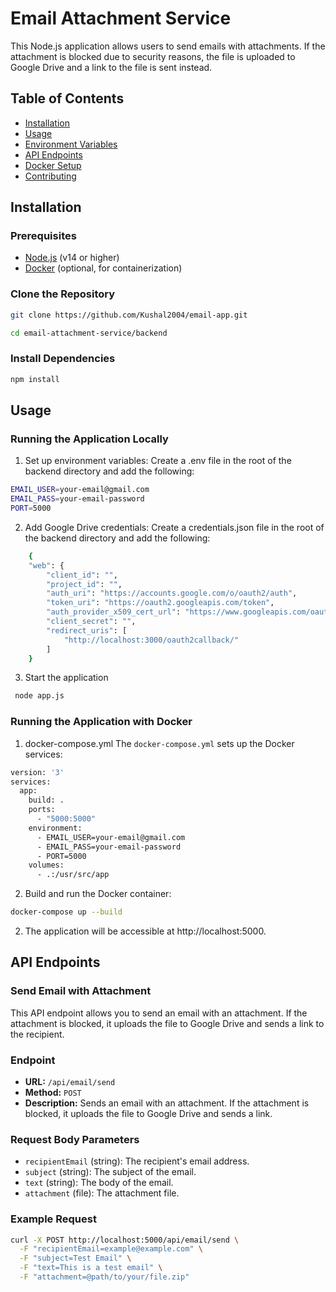 # Email Attachment Service

This Node.js application allows users to send emails with attachments. If the attachment is blocked due to security reasons, the file is uploaded to Google Drive and a link to the file is sent instead.

## Table of Contents
- [Installation](#installation)
- [Usage](#usage)
- [Environment Variables](#environment-variables)
- [API Endpoints](#api-endpoints)
- [Docker Setup](#docker-setup)
- [Contributing](#contributing)

## Installation

 ### Prerequisites
- [Node.js](https://nodejs.org/) (v14 or higher)
- [Docker](https://www.docker.com/) (optional, for containerization)

 ### Clone the Repository
```bash
git clone https://github.com/Kushal2004/email-app.git

cd email-attachment-service/backend
```

### Install Dependencies

```bash
npm install
```

## Usage
### Running the Application Locally
1. Set up environment variables:
Create a .env file in the root of the backend directory and add the following:

```bash
EMAIL_USER=your-email@gmail.com
EMAIL_PASS=your-email-password
PORT=5000
```
2. Add Google Drive credentials:
Create a credentials.json file in the root of the backend directory and add the following:
```bash
    {
    "web": {
        "client_id": "",
        "project_id": "",
        "auth_uri": "https://accounts.google.com/o/oauth2/auth",
        "token_uri": "https://oauth2.googleapis.com/token",
        "auth_provider_x509_cert_url": "https://www.googleapis.com/oauth2/v1/certs",
        "client_secret": "",
        "redirect_uris": [
            "http://localhost:3000/oauth2callback/"
        ]
    }

```

3. Start the application
```bash
 node app.js
```

### Running the Application with Docker

1. docker-compose.yml
The `docker-compose.yml` sets up the Docker services:

```bash
version: '3'
services:
  app:
    build: .
    ports:
      - "5000:5000"
    environment:
      - EMAIL_USER=your-email@gmail.com
      - EMAIL_PASS=your-email-password
      - PORT=5000
    volumes:
      - .:/usr/src/app

```
2. Build and run the Docker container:

```bash
docker-compose up --build

```
2. The application will be accessible at http://localhost:5000.


## API Endpoints


### Send Email with Attachment

This API endpoint allows you to send an email with an attachment. If the attachment is blocked, it uploads the file to Google Drive and sends a link to the recipient.

### Endpoint

- **URL:** `/api/email/send`
- **Method:** `POST`
- **Description:** Sends an email with an attachment. If the attachment is blocked, it uploads the file to Google Drive and sends a link.
  
### Request Body Parameters

- `recipientEmail` (string): The recipient's email address.
- `subject` (string): The subject of the email.
- `text` (string): The body of the email.
- `attachment` (file): The attachment file.

### Example Request

```bash
curl -X POST http://localhost:5000/api/email/send \
  -F "recipientEmail=example@example.com" \
  -F "subject=Test Email" \
  -F "text=This is a test email" \
  -F "attachment=@path/to/your/file.zip"
  ```